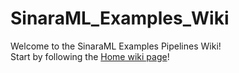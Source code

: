 # SinaraML_Examples_Wiki
Welcome to the SinaraML Examples Pipelines Wiki!  
Start by following the [Home wiki page](https://github.com/MrLIk/sinaraml_wiki/wiki)!
